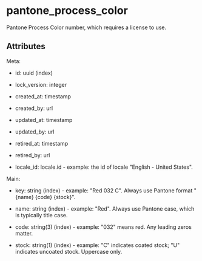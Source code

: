# pantone_process_color


Pantone Process Color number, which requires a license to use.


## Attributes

Meta:

  * id: uuid (index)

  * lock_version: integer

  * created_at: timestamp

  * created_by: url

  * updated_at: timestamp

  * updated_by: url

  * retired_at: timestamp

  * retired_by: url

  * locale_id: locale.id - example: the id of locale "English - United States".

Main:

  * key: string (index) - example: "Red 032 C". Always use Pantone format "{name} {code} {stock}".

  * name: string (index) - example: "Red". Always use Pantone case, which is typically title case.

  * code: string(3) (index) - example: "032" means red. Any leading zeros matter.

  * stock: string(1) (index) - example: "C" indicates coated stock; "U" indicates uncoated stock. Uppercase only.

